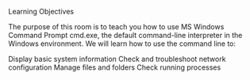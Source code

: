 Learning Objectives

The purpose of this room is to teach you how to use MS Windows Command Prompt cmd.exe, the default command-line interpreter in the Windows environment. We will learn how to use the command line to:

Display basic system information
Check and troubleshoot network configuration
Manage files and folders
Check running processes
